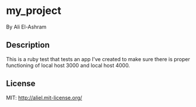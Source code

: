 # my_project

By Ali El-Ashram

## Description

This is a ruby test that tests an app I've created to make sure there is proper functioning of local host 3000 and local host 4000.

## License

MIT: http://aliel.mit-license.org/
